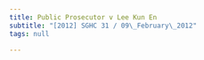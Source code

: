 ```yaml
---
title: Public Prosecutor v Lee Kun En
subtitle: "[2012] SGHC 31 / 09\_February\_2012"
tags: null

---
```


